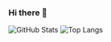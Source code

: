### Hi there 👋
![GitHub Stats](https://github-readme-stats.vercel.app/api?username=ganajayant&theme=radical)
![Top Langs](https://github-readme-stats.vercel.app/api/top-langs/?username=ganajayant&langs_count=8&layout=compact&theme=blue-green&hide_border=true)
<!--
**ganajayant/ganajayant** is a ✨ _special_ ✨ repository because its `README.md` (this file) appears on your GitHub profile.

Here are some ideas to get you started:

- 🔭 I’m currently working on ...
- 🌱 I’m currently learning ...
- 👯 I’m looking to collaborate on ...
- 🤔 I’m looking for help with ...
- 💬 Ask me about ...
- 📫 How to reach me: ...
- 😄 Pronouns: ...
- ⚡ Fun fact: ...
-->
